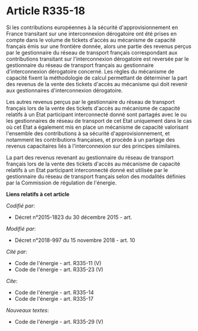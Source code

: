 # Article R335-18

Si les contributions européennes à la sécurité d'approvisionnement en France transitant sur une interconnexion dérogatoire
ont été prises en compte dans le volume de tickets d'accès au mécanisme de capacité français émis sur une frontière donnée,
alors une partie des revenus perçus par le gestionnaire du réseau de transport français correspondant aux contributions
transitant sur l'interconnexion dérogatoire est reversée par le gestionnaire du réseau de transport français au gestionnaire
d'interconnexion dérogatoire concerné. Les règles du mécanisme de capacité fixent la méthodologie de calcul permettant de
déterminer la part des revenus de la vente des tickets d'accès au mécanisme qui doit revenir aux gestionnaires
d'interconnexion dérogatoire.

Les autres revenus perçus par le gestionnaire du réseau de transport français lors de la vente des tickets d'accès au
mécanisme de capacité relatifs à un Etat participant interconnecté donné sont partagés avec le ou les gestionnaires de réseau
de transport de cet Etat uniquement dans le cas où cet Etat a également mis en place un mécanisme de capacité valorisant
l'ensemble des contributions à sa sécurité d'approvisionnement, et notamment les contributions françaises, et procède à un
partage des revenus capacitaires liés à l'interconnexion sur des principes similaires.

La part des revenus revenant au gestionnaire du réseau de transport français lors de la vente des tickets d'accès au
mécanisme de capacité relatifs à un Etat participant interconnecté donné est utilisée par le gestionnaire du réseau de
transport français selon des modalités définies par la Commission de régulation de l'énergie.

**Liens relatifs à cet article**

_Codifié par_:

  - Décret n°2015-1823 du 30 décembre 2015 - art.

_Modifié par_:

  - Décret n°2018-997 du 15 novembre 2018 - art. 10

_Cité par_:

  - Code de l'énergie - art. R335-11 (V)
  - Code de l'énergie - art. R335-23 (V)

_Cite_:

  - Code de l'énergie - art. R335-14
  - Code de l'énergie - art. R335-17

_Nouveaux textes_:

  - Code de l'énergie - art. R335-29 (V)
